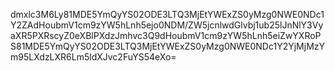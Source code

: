 dmxlc3M6Ly81MDE5YmQyYS02ODE3LTQ3MjEtYWExZS0yMzg0NWE0NDc1Y2ZAdHoubmV1cm9zYW5hLnh5ejo0NDM/ZW5jcnlwdGlvbj1ub25lJnNlY3VyaXR5PXRscyZ0eXBlPXdzJmhvc3Q9dHoubmV1cm9zYW5hLnh5eiZwYXRoPS81MDE5YmQyYS02ODE3LTQ3MjEtYWExZS0yMzg0NWE0NDc1Y2YjMjMzYm95LXdzLXR6Lm5ldXJvc2FuYS54eXo=
